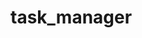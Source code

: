 # task_manager

[//]: # (login = user_admin)

[//]: # (изменить вью для регистрации)
[//]: # (убрать удаление пользователей при удалении позиции)
[//]: # (test_worker_position_listed срабатывает даже при отключении list_display в admin.py хотя в рендере все ок)
[//]: # (test_worker_detail_position_listed срабатывает даже при отключении list_display в admin.py хотя в рендере все ок)
[//]: # (test_worker_add_position_listed не проверил наличие first_name, last_name)